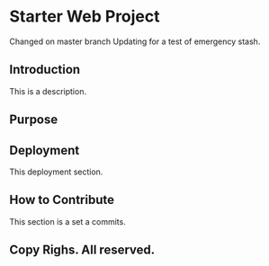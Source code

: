 # Starter Web Project
Changed on master branch
Updating for a test of emergency stash.

## Introduction
This is a description.
## Purpose

## Deployment
This deployment section.

## How to Contribute
This section is a set a commits.

## Copy Righs. All reserved.
